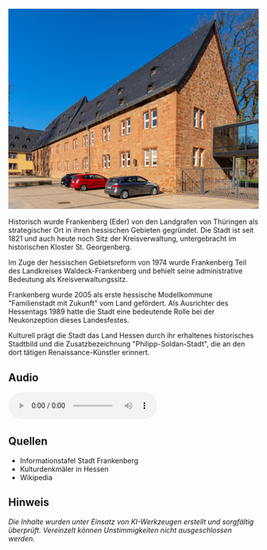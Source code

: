 ![St. Georgenberg](./images/frankenberg/p12.jpg)

Historisch wurde Frankenberg (Eder) von den Landgrafen von Thüringen als strategischer Ort in ihren hessischen Gebieten gegründet. Die Stadt ist seit 1821 und auch heute noch Sitz der Kreisverwaltung, untergebracht im historischen Kloster St. Georgenberg.

Im Zuge der hessischen Gebietsreform von 1974 wurde Frankenberg Teil des Landkreises Waldeck-Frankenberg und behielt seine administrative Bedeutung als Kreisverwaltungssitz.

Frankenberg wurde 2005 als erste hessische Modellkommune "Familienstadt mit Zukunft" vom Land gefördert. Als Ausrichter des Hessentags 1989 hatte die Stadt eine bedeutende Rolle bei der Neukonzeption dieses Landesfestes.

Kulturell prägt die Stadt das Land Hessen durch ihr erhaltenes historisches Stadtbild und die Zusatzbezeichnung "Philipp-Soldan-Stadt", die an den dort tätigen Renaissance-Künstler erinnert.

## Audio

<audio controls>
  <source src="locales/frankenberg/de/p12.mp3" type="audio/mpeg">
  Dein Browser unterstützt kein Audioelement.
</audio>

## Quellen

- Informationstafel Stadt Frankenberg
- Kulturdenkmäler in Hessen
- Wikipedia

## Hinweis

_Die Inhalte wurden unter Einsatz von KI-Werkzeugen erstellt und sorgfältig überprüft. Vereinzelt können Unstimmigkeiten nicht ausgeschlossen werden._